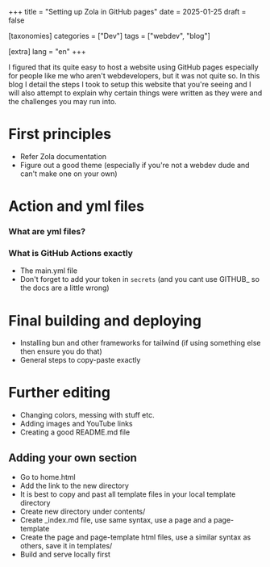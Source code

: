 +++
title = "Setting up Zola in GitHub pages"
date = 2025-01-25
draft = false

[taxonomies]
categories = ["Dev"]
tags = ["webdev", "blog"]

[extra]
lang = "en"
+++

I figured that its quite easy to host a website using GitHub pages especially for people like me who aren't webdevelopers, but it was not quite so. In this blog I detail the steps I took to setup this website that you're seeing and I will also attempt to explain why certain things were written as they were and the challenges you may run into.

# First principles

- Refer Zola documentation
- Figure out a good theme (especially if you're not a webdev dude and can't make one on your own)

# Action and yml files

### What are yml files?

### What is GitHub Actions exactly

- The main.yml file
- Don't forget to add your token in `secrets` (and you cant use GITHUB_ so the docs are a little wrong)

# Final building and deploying

- Installing bun and other frameworks for tailwind (if using something else then ensure you do that)
- General steps to copy-paste exactly

# Further editing

- Changing colors, messing with stuff etc.
- Adding images and YouTube links 
- Creating a good README.md file

## Adding your own section

- Go to home.html
- Add the link to the new directory
- It is best to copy and past all template files in your local template directory
- Create new directory under contents/
- Create \_index.md file, use same syntax, use a page and a page-template
- Create the page and page-template html files, use a similar syntax as others, save it in templates/
- Build and serve locally first